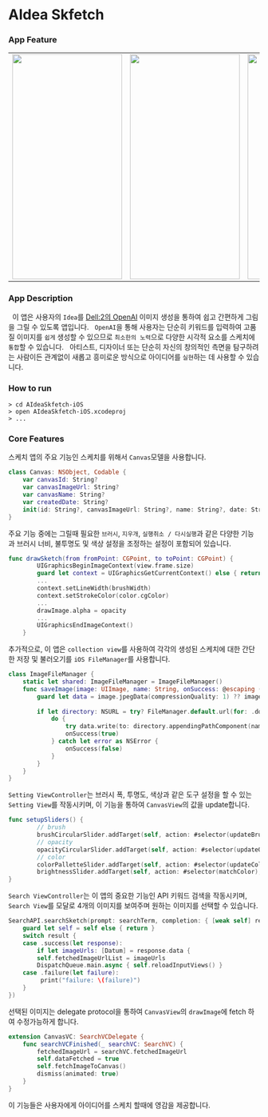 # AIdea Skfetch

### App Feature

<table>
<tr>
<td>
<img src="https://user-images.githubusercontent.com/111719007/219871706-dddf36b4-bbc2-475c-926e-f66075c51c0f.png" width="220" height="450" />
</td>
<td>
<img src="https://user-images.githubusercontent.com/111719007/219870119-5040b0af-532b-4dd9-a13f-3b5d50226173.gif" width="220" height="450"/>
</td>
<td>
<img src="https://user-images.githubusercontent.com/111719007/219870117-f5b56d0a-8883-4f6b-bf52-adc0f1aaa341.gif" width="220" height="450"/>
</td>
<td>
<img src="https://user-images.githubusercontent.com/111719007/219870897-d8b300eb-e4cb-49e5-8025-5135242246a4.gif" width="220" height="450"/>
</td>
</tr>
</table>


### App Description

&nbsp; 이 앱은 사용자의 `Idea`를 [Dell:2의 OpenAI]("https://platform.openai.com/docs/api-reference/images/create") 이미지 생성을 통하여 쉽고 간편하게 그림을 그릴 수 있도록 앱입니다.
&nbsp; `OpenAI`을 통해 사용자는 단순히 키워드를 입력하여 고품질 이미지를 `쉽게` 생성할 수 있으므로 `최소한의 노력`으로 다양한 시각적 요소를 스케치에 `통합`할 수 있습니다.
&nbsp; 아티스트, 디자이너 또는 단순히 자신의 창의적인 측면을 탐구하려는 사람이든 관계없이 새롭고 흥미로운 방식으로 아이디어를 `실현`하는 데 사용할 수 있습니다.

### How to run

```
> cd AIdeaSkfetch-iOS
> open AIdeaSkfetch-iOS.xcodeproj
> ...
```

### Core Features

스케치 앱의 주요 기능인 스케치를 위해서 `Canvas`모델을 사용합니다.
```Swift
class Canvas: NSObject, Codable {
    var canvasId: String?
    var canvasImageUrl: String?
    var canvasName: String?
    var createdDate: String?
    init(id: String?, canvasImageUrl: String?, name: String?, date: String?) {...}
}
```
주요 기능 중에는 그릴때 필요한 `브러시`, `지우개`, `실행취소 / 다시실행`과 같은 다양한 기능과 브러시 너비, 불투명도 및 색상 설정을 조정하는 설정이 포함되어 있습니다.
```Swift
func drawSketch(from fromPoint: CGPoint, to toPoint: CGPoint) {
        UIGraphicsBeginImageContext(view.frame.size)
        guard let context = UIGraphicsGetCurrentContext() else { return }
        ...
        context.setLineWidth(brushWidth)
        context.setStrokeColor(color.cgColor)
        ...
        drawImage.alpha = opacity
        ...
        UIGraphicsEndImageContext()
    }
```
추가적으로, 이 앱은 `collection view`를 사용하여 각각의 생성된 스케치에 대한 간단한 저장 및 불러오기를 `iOS FileManager`를 사용합니다.
```Swift
class ImageFileManager {
    static let shared: ImageFileManager = ImageFileManager()
    func saveImage(image: UIImage, name: String, onSuccess: @escaping ((Bool) -> Void)) {
        guard let data = image.jpegData(compressionQuality: 1) ?? image.pngData() else { return }
        
        if let directory: NSURL = try? FileManager.default.url(for: .documentDirectory,  in: .userDomainMask,  appropriateFor: nil, create: false) as NSURL {
            do {
                try data.write(to: directory.appendingPathComponent(name)!)
                onSuccess(true)
            } catch let error as NSError {
                onSuccess(false)
            }
        }
    }
}
```
`Setting ViewController`는 브러시 폭, 투명도, 색상과 같은 도구 설정을 할 수 있는 `Setting View`를 작동시키며, 이 기능을 통하여 `CanvasView`의 값을 update합니다.
```Swift
func setupSliders() {
        // brush
        brushCircularSlider.addTarget(self, action: #selector(updateBrush), for: .valueChanged)
        // opacity
        opacityCircularSlider.addTarget(self, action: #selector(updateOpacity), for: .valueChanged)
        // color
        colorPalletteSlider.addTarget(self, action: #selector(updateColors), for: .valueChanged)
        brightnessSlider.addTarget(self, action: #selector(matchColor), for: .valueChanged)
}
```
`Search ViewController`는 이 앱의 중요한 기능인 API 키워드 검색을 작동시키며, `Search View`를 모달로 4개의 이미지를 보여주며 원하는 이미지를 선택할 수 있습니다.
```Swift
SearchAPI.searchSketch(prompt: searchTerm, completion: { [weak self] result in
    guard let self = self else { return }
    switch result {
    case .success(let response):
        if let imageUrls: [Datum] = response.data {
        self.fetchedImageUrlList = imageUrls
        DispatchQueue.main.async { self.reloadInputViews() }
    case .failure(let failure):
         print("failure: \(failure)")
    }
})
```
선택된 이미지는 delegate protocol을 통하여 `CanvasView`의 `drawImage`에 fetch 하여 수정가능하게 합니다.
```Swift
extension CanvasVC: SearchVCDelegate {
    func searchVCFinished(_ searchVC: SearchVC) {
        fetchedImageUrl = searchVC.fetchedImageUrl
        self.dataFetched = true
        self.fetchImageToCanvas()
        dismiss(animated: true)
    }
}
```
이 기능들은 사용자에게 아이디어를 스케치 할때에 영감을 제공합니다.





